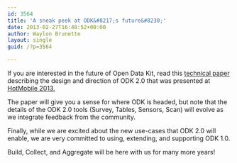 ```yaml
---
id: 3564
title: 'A sneak peek at ODK&#8217;s future&#8230;'
date: 2013-02-27T16:40:52+00:00
author: Waylon Brunette
layout: single
guid: /?p=3564

---
```

If you are interested in the future of Open Data Kit, read this [technical paper](http://www.hotmobile.org/2013/papers/full/2.pdf) describing the design and direction of ODK 2.0 that was presented at <a href="http://www.hotmobile.org/2013/" title="HotMobile" target="_blank">HotMobile 2013.</a> 

The paper will give you a sense for where ODK is headed, but note that the details of the ODK 2.0 tools (Survey, Tables, Sensors, Scan) will evolve as we integrate feedback from the community. 

Finally, while we are excited about the new use-cases that ODK 2.0 will enable, we are very committed to using, extending, and supporting ODK 1.0. 

Build, Collect, and Aggregate will be here with us for many more years!
